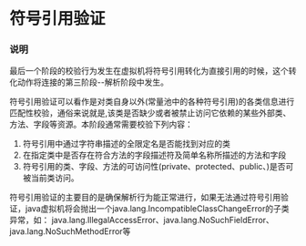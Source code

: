 # 符号引用验证
### 说明

最后一个阶段的校验行为发生在虚拟机将符号引用转化为直接引用的时候，这个转化动作将连接的第三阶段--解析阶段中发生。

符号引用验证可以看作是对类自身以外(常量池中的各种符号引用)的各类信息进行匹配性校验，通俗来说就是,该类是否缺少或者被禁止访问它依赖的某些外部类、方法、字段等资源。本阶段通常需要校验下列内容：
1. 符号引用中通过字符串描述的全限定名是否能找到对应的类
2. 在指定类中是否存在符合方法的字段描述符及简单名称所描述的方法和字段
3. 符号引用的类、字段、方法的可访问性(private、protected、public、<package>)是否可被当前类访问。

符号引用验证的主要目的是确保解析行为能正常进行，如果无法通过符号引用验证，java虚拟机将会抛出一个java.lang.IncompatibleClassChangeError的子类异常，如：
java.lang.IllegalAccessError、java.lang.NoSuchFieldError、java.lang.NoSuchMethodError等